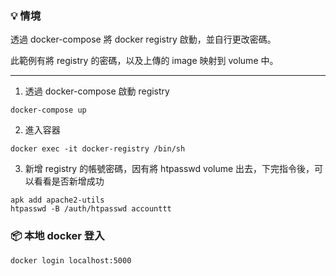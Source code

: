### 💡 情境

透過 docker-compose 將 docker registry 啟動，並自行更改密碼。

此範例有將 registry 的密碼，以及上傳的 image 映射到 volume 中。

---

1. 透過 docker-compose 啟動 registry
```
docker-compose up
```

2. 進入容器
```
docker exec -it docker-registry /bin/sh
```

3. 新增 registry 的帳號密碼，因有將 htpasswd volume 出去，下完指令後，可以看看是否新增成功
```
apk add apache2-utils
htpasswd -B /auth/htpasswd accounttt
```

### 📦 本地 docker 登入
```
docker login localhost:5000
```
